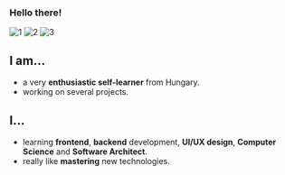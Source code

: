 ### Hello there! 

![1](https://i.ibb.co/Tk9Gnkw/uiux.png "1") ![2](https://i.ibb.co/F4pdGw2/frontend.png "2") ![3](https://i.ibb.co/XkD31Vr/backend.png "3")

## I am...
- a very **enthusiastic self-learner** from Hungary.
- working on several projects.

## I...
- learning **frontend**, **backend** development, **UI/UX design**, **Computer Science** and **Software Architect**.
- really like **mastering** new technologies.
